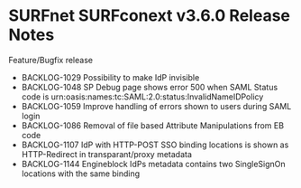 # SURFnet SURFconext v3.6.0 Release Notes #

Feature/Bugfix release
* BACKLOG-1029 Possibility to make IdP invisible
* BACKLOG-1048 SP Debug page shows error 500 when SAML Status code is urn:oasis:names:tc:SAML:2.0:status:InvalidNameIDPolicy
* BACKLOG-1059 Improve handling of errors shown to users during SAML login
* BACKLOG-1086 Removal of file based Attribute Manipulations from EB code
* BACKLOG-1107 IdP with HTTP-POST SSO binding locations is shown as HTTP-Redirect in transparant/proxy metadata
* BACKLOG-1144 Engineblock IdPs metadata contains two SingleSignOn locations with the same binding
